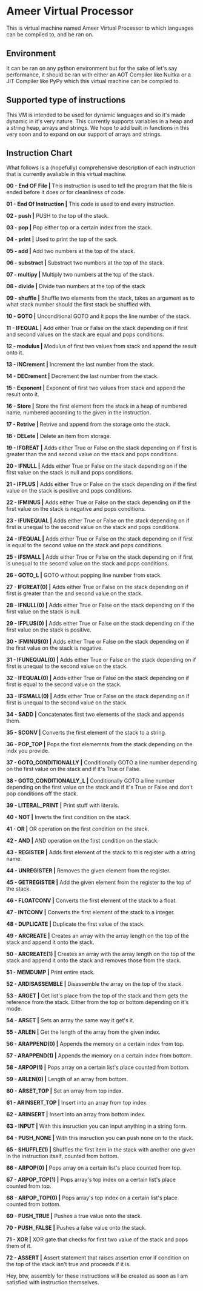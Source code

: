 # Ameer Virtual Processor
This is virtual machine named Ameer Virtual Processor to which languages can be compiled to, and be ran on.
## Environment
It can be ran on any python environment but for the sake of let's say performance, it should be ran with either an AOT Compiler like Nuitka or a JIT Compiler like PyPy which this virtual machine can be compiled to.
## Supported type of instructions
This VM is intended to be used for dynamic languages and so it's made dynamic in it's very nature. This currently supports variables in a heap and a string heap, arrays and strings. We hope to add built in functions in this very soon and to expand on our support of arrays and strings.
## Instruction Chart
What follows is a (hopefully) comprehensive description of each instruction that is currently avaliable in this virtual machine.

**00 - End OF File |** This instruction is used to tell the program that the file is ended before it does or for cleanliness of code. 

**01 - End Of Instruction |** This code is used to end every instruction.

**02 - push |** PUSH to the top of the stack.

**03 - pop  |** Pop either top or a certain index from the stack.

**04 - print |** Used to print the top of the sack.

**05 - add |** Add two numbers at the top of the stack.

**06 - substract |** Substract two numbers at the top of the stack.

**07 - multipy |** Multiply two numbers at the top of the stack.

**08 - divide |** Divide two numbers at the top of the stack

**09 - shuffle |** Shuffle two elements from the stack, takes an argument as to what stack number should the first stack be shuffled with.

**10 - GOTO |** Unconditional GOTO and it pops the line number of the stack.

**11 - IFEQUAL |** Add either True or False on the stack depending on if first and second values on the stack are equal and pops conditions.

**12 - modulus |** Modulus of first two values from stack and append the result onto it.

**13 - INCrement |** Increment the last number from the stack.

**14 - DECrement |** Decrement the last number from the stack.

**15 - Exponent |** Exponent of first two values from stack and append the result onto it.   

**16 - Store |** Store the first element from the stack in a heap of numbered name, numbered according to the given in the instruction.

**17 - Retrive |** Retrive and append from the storage onto the stack.

**18 - DELete |** Delete an item from storage.

**19 - IFGREAT |** Adds either True or False on the stack depending on if first is greater than the and second value on the stack and pops conditions.

**20 - IFNULL |** Adds either True or False on the stack depending on if the first value on the stack is null and pops conditions.

**21 - IFPLUS |** Adds either True or False on the stack depending on if the first value on the stack is positive and pops conditions.

**22 - IFMINUS |** Adds either True or False on the stack depending on if the first value on the stack is negative and pops conditions.

**23 - IFUNEQUAL |** Adds either True or False on the stack depending on if first is unequal to the second value on the stack and pops conditions.

**24 - IFEQUAL |** Adds either True or False on the stack depending on if first is equal to the second value on the stack and pops conditions. 

**25 - IFSMALL |** Adds either True or False on the stack depending on if first is unequal to the second value on the stack and pops conditions.

**26 - GOTO_L |** GOTO without popping line number from stack.

**27 - IFGREAT(0) |** Adds either True or False on the stack depending on if first is greater than the and second value on the stack.

**28 - IFNULL(0) |** Adds either True or False on the stack depending on if the first value on the stack is null.

**29 - IFPLUS(0) |** Adds either True or False on the stack depending on if the first value on the stack is positive.

**30 - IFMINUS(0) |** Adds either True or False on the stack depending on if the first value on the stack is negative.

**31 - IFUNEQUAL(0) |** Adds either True or False on the stack depending on if first is unequal to the second value on the stack.   

**32 - IFEQUAL(0) |** Adds either True or False on the stack depending on if first is equal to the second value on the stack.

**33 - IFSMALL(0) |** Adds either True or False on the stack depending on if first is unequal to the second value on the stack.

**34 - SADD |** Concatenates first two elements of the stack and appends them.

**35 - SCONV |** Converts the first element of the stack to a string.  

**36 - POP_TOP |** Pops the first elememnts from the stack depending on the indx you provide.    

**37 - GOTO_CONDITIONALLY |** Conditionally GOTO a line number depending on the first value on the stack and if it's True or False.

**38 - GOTO_CONDITIONALLY_L |** Conditionally GOTO a line number depending on the first value on the stack and if it's True or False and don't pop conditions off the stack.

**39 - LITERAL_PRINT |** Print stuff with literals. 

**40 - NOT |** Inverts the first condition on the stack.

**41 - OR |** OR operation on the first condition on the stack. 

**42 - AND |** AND operation on the first condition on the stack.

**43 - REGISTER |** Adds first element of the stack to this register with a string name.

**44 - UNREGISTER |** Removes the given element from the register.

**45 - GETREGISTER |** Add the given element from the register to the top of the stack.

**46 - FLOATCONV |** Converts the first element of the stack to a float. 

**47 - INTCONV |** Converts the first element of the stack to a integer.  

**48 - DUPLICATE |** Duplicate the first value of the stack.

**49 - ARCREATE |** Creates an array with the array length on the top of the stack and append it onto the stack.

**50 - ARCREATE(1) |** Creates an array with the array length on the top of the stack and append it onto the stack and removes those from the stack.

**51 - MEMDUMP |** Print entire stack.

**52 - ARDISASSEMBLE |** Disassemble the array on the top of the stack.      

**53 - ARGET |** Get list's place from the top of the stack and them gets the reference from the stack. Either from the top or bottom depending on it's mode.

**54 - ARSET |** Sets an array the same way it get's it. 

**55 - ARLEN |** Get the length of the array from the given index.

**56 - ARAPPEND(0) |** Appends the memory on a certain index from top.

**57 - ARAPPEND(1) |** Appends the memory on a certain index from bottom.   

**58 - ARPOP(1) |** Pops array on a certain list's place counted from bottom.

**59 - ARLEN(0) |** Length of an array from bottom.

**60 - ARSET_TOP |** Set an array from top index.

**61 - ARINSERT_TOP |** Insert into an array from top index.

**62 - ARINSERT |** Insert into an array from bottom index.

**63 - INPUT |** With this insruction you can input anything in a string form.

**64 - PUSH_NONE |** With this insruction you can push none on to the stack.

**65 - SHUFFLE(1) |** Shuffles the first item in the stack with another one given in the instruction itself, counted from bottom.

**66 - ARPOP(0) |** Pops array on a certain list's place counted from top.

**67 - ARPOP_TOP(1) |** Pops array's top index on a certain list's place counted from top.

**68 - ARPOP_TOP(0) |** Pops array's top index on a certain list's place counted from bottom.

**69 - PUSH_TRUE |** Pushes a true value onto the stack.

**70 - PUSH_FALSE |** Pushes a false value onto the stack.

**71 - XOR |** XOR gate that checks for first two value of the stack and pops them of it.

**72 - ASSERT |** Assert statement that raises assertion error if condition on the top of the stack isn't true and proceeds if it is.

Hey, btw, assembly for these instructions will be created as soon as I am satisfied with instruction themselves.

